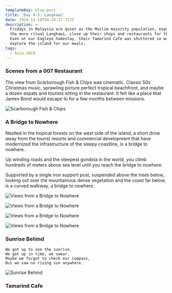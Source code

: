 ```yaml
---
templateKey: blog-post
title: 'Day 4-5: Langkawi'
date: 2018-12-18T04:20:37.337Z
description: >-
  Fridays in Malaysia are quiet as the Muslim majority population, especially in
  the more ritual Langkawi, close up their shops and restaurants for the day.
  Even at our Eagleye homestay, their Tamarind Cafe was shuttered so we had to
  explore the island for our meals. 
tags:
  - Asia-2018
---
```

### Scenes from a 007 Restaurant

The view from Scarborough Fish & Chips was cinematic. Classic 50s Christmas music, sprawling picture perfect tropical beachfront, and maybe a dozen expats and tourists sitting in the restaurant. It felt like a place that James Bond would escape to for a few months between missions.

![Scarborough Fish & Chips](/img/)

### A Bridge to Nowhere

Nestled in the tropical forests on the west side of the island, a short drive away from the tourist resorts and commercial development that have modernized the infrastructure of the sleepy coastline, is a bridge to nowhere.

Up winding roads and the steepest gondola in the world, you climb hundreds of meters above sea level until you reach the bridge to nowhere.

Supported by a single iron support post, suspended above the trees below, looking out over the mountainous dense vegetation and the coast far below, is a curved walkway, a bridge to nowhere.

![Views from a Bridge to Nowhere](/img/)

![Views from a Bridge to Nowhere](/img/)

![Views from a Bridge to Nowhere](/img/)

![Views from a Bridge to Nowhere](/img/)

### Sunrise Behind
```
We got up to see the sunrise. 
We got up in time, we swear.
Maybe we forgot to check our compass,
But we saw no rising sun anywhere.
```

![Sunrise Behind](/img/)

### Tamarind Cafe


